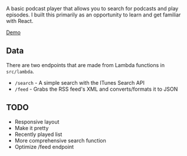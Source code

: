 A basic podcast player that allows you to search for podcasts and play episodes. I built this primarily as an opportunity to learn and get familiar with React.

[Demo](https://admiring-pasteur-5d6231.netlify.com/#/)

## Data
There are two endpoints that are made from Lambda functions in `src/lambda`.
* `/search` - A simple search with the ITunes Search API
* `/feed` - Grabs the RSS feed's XML and converts/formats it to JSON

## TODO
* Responsive layout
* Make it pretty
* Recently played list
* More comprehensive search function
* Optimize /feed endpoint